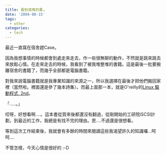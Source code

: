 ```yaml
---
title: 看到成堆的書…
date: '2004-08-15'
tags:
  - other
categories:
  - tech
---
```

最近一直窩在宿舍趕Case。  
  
因為我想事情的時候都會到處走來走去，作一些很無聊的動作，不然就是跳來跳去來放鬆心情。在走來走去的時候，我看到了被我堆整堆的書籍。這是最後一批要搬離宿舍的書籍了，而幾乎全部都是電腦書籍。  
  
對我來說電腦書籍就是我專業知識的來源之一，所以我選擇在最後才把他們搬回家裡（當然啦。裡面還是參了幾本詩集）。而最上面那一本，就是O'reilly的[Linux 驅動程式, 2nd](http://www.oreilly.com.tw/chinese/linux/linuxdrive2.html)。  
  
「.....。」  
  
哎呀，好想看啊....。這本書從買來後都還沒有翻過，從剛開始的工研院iSCSI計劃，到最近的工作，我總是有找不完的理由。恩....不過還是很想看。  
  
等到這次工作結束後，我就會有多餘的時間來閱讀這些我渴望許久的知識囉...呵呵....  
  
不管怎樣，今天心情是很好的 :-D
